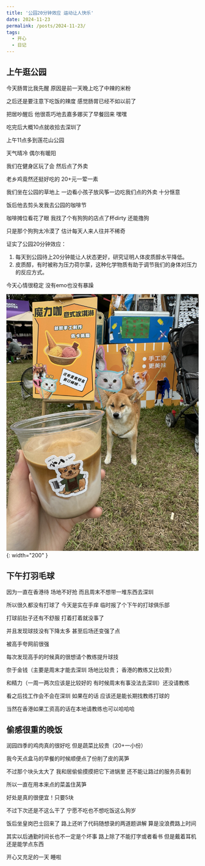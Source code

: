 ```yaml
---
title: '公园20分钟效应 运动让人快乐'
date: 2024-11-23
permalink: /posts/2024-11-23/
tags:
  - 开心
  - 日记
---
```


## 上午逛公园

今天肠胃比我先醒 原因是前一天晚上吃了中辣的米粉

之后还是要注意下吃饭的辣度 感觉肠胃已经不如以前了

把居吵醒后 他很乖巧地去嘉多娜买了早餐回来 嘿嘿

吃完后大概10点就收拾去深圳了

上午11点多到莲花山公园

天气晴冷 偶尔有暖阳 

我们在健身区玩了会 然后点了外卖 

老乡鸡竟然还挺好吃的 20+元一荤一素 

我们坐在公园的草地上 一边看小孩子放风筝一边吃我们点的外卖 十分惬意 

饭后他去剪头发我去公园的咖啡节 

咖啡摊位看花了眼 我找了个有狗狗的店点了杯dirty 还能撸狗

只是那个狗狗太冷漠了 估计每天人来人往并不稀奇

证实了公园20分钟效应：

1. 每天到公园待上20分钟能让人状态更好，研究证明人体皮质醇水平降低。
2. 皮质醇，有时被称为压力荷尔蒙，这种化学物质有助于调节我们的身体对压力的反应方式。

今天心情很稳定 没有emo也没有暴躁

![my painting2.jpg](https://github.com/ninidiary/ninidiary.github.io/raw/master/images/IMG_6629.jpEg){: width="200" }


## 下午打羽毛球

因为一直在香港待 场地不好抢 而且周末不想带一堆东西去深圳

所以很久都没有打球了 今天是实在手痒 临时报了个下午的打球俱乐部

打球前肚子还有不舒服 打着打着就没事了

并且发现球技没有下降太多 甚至后场还变强了点 

被高手夸网前很强

每次发现高手的时候真的很想请个教练提升球技

奈于金钱（主要是周末才能去深圳 场地比较贵； 香港的教练又比较贵）

和精力（一周一两次应该是比较好的 有时候周末有事没法去深圳）还没请教练

看之后找工作会不会在深圳 如果在的话 应该还是能长期找教练打球的

当然在香港如果工资高的话在本地请教练也可以哈哈哈

## 偷感很重的晚饭

润园四季的鸡肉真的很好吃 但是蔬菜比较贵（20+一小份）

我今天点盒马的早餐的时候顺便点了份削了皮的莴笋

不过那个块头太大了 我和居偷偷摸摸把它下进锅里 还不能让路过的服务员看到 

所以一直在用本来点的菜盖住莴笋 

好处是真的很便宜！只要5块

不过下次还是不这么干了 宁愿不吃也不想吃饭这么狗岁

饭后坐皇岗巴士回来了 路上还听了代码随想录的两道题讲解 算是没浪费路上时间

其实以后通勤时间长也不一定是个坏事 路上除了不能打字或者看书 但是戴着耳机还是能学点东西

开心又充足的一天 睡啦


